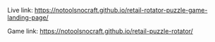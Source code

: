 Live link: https://notoolsnocraft.github.io/retail-rotator-puzzle-game-landing-page/

Game link: https://notoolsnocraft.github.io/retail-puzzle-rotator/
